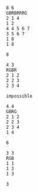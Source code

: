 ```input1
8 6
GBRBRRRG
2 1 4
1 2
4 4 5 6 7
3 5 6 7
1 8
1 8

```

```output1
8

```

```input2
4 3
RGBR
2 1 2
2 2 3
2 3 4

```

```output2
impossible

```

```input3
4 4
GBRG
2 1 2
2 2 3
2 3 4
1 4

```

```output3
6

```

```input4
3 3
RGB
1 1
1 2
1 3

```

```output4
3

```


